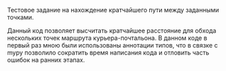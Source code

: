 Тестовое задание на нахождение кратчайшего пути между заданными точками.

Данный код позволяет высчитать кратчайшее расстояние для обхода нескольких точек маршрута курьера-почтальона. В данном коде в первый раз мною были использованы аннотации типов, что в связке с mypy позволило сократить время написания кода и отловить часть ошибок на ранних этапах.
